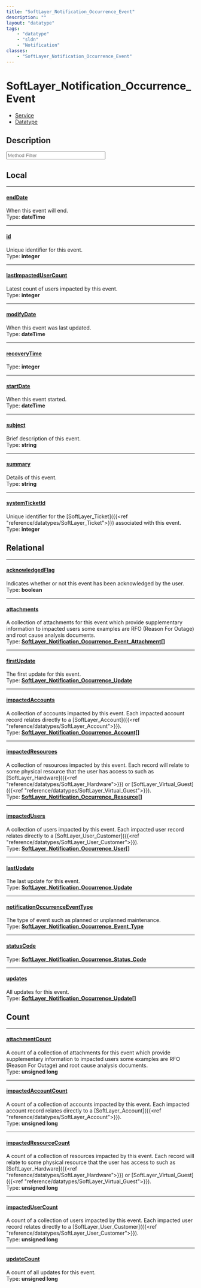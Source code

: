 ```yaml
---
title: "SoftLayer_Notification_Occurrence_Event"
description: ""
layout: "datatype"
tags:
    - "datatype"
    - "sldn"
    - "Notification"
classes:
    - "SoftLayer_Notification_Occurrence_Event"
---
```


# SoftLayer_Notification_Occurrence_Event
<div id='service-datatype'>
    <ul id='sldn-reference-tabs'>
    <li id='service'> <a href='/reference/services/SoftLayer_Notification_Occurrence_Event' >Service</a></li>    <li id='datatype'> <a href='/reference/datatypes/SoftLayer_Notification_Occurrence_Event' >Datatype</a></li>
    </ul>
</div>

## Description 






<!-- Service Filer BEGIN -->
<div class="view-filters">
        <div class="clearfix">
            <div class="search-input-box">
                <input placeholder="Method Filter" onkeyup="titleSearch(inputId='prop-input', divId='properties', elementClass='prop-row')" 
                    type="text" id="prop-input" value="" size="30" maxlength="128" class="form-text">
            </div>
        </div>
</div>
<!-- Service Filer END -->

<div id="properties" class="content">
<div id="localProperties" class="prop-content" >

## Local
-----
[endDate]: #enddate
#### [endDate]
When this event will end.  
<span class="type-label">Type: </span>**dateTime**

-----
[id]: #id
#### [id]
Unique identifier for this event.  
<span class="type-label">Type: </span>**integer**

-----
[lastImpactedUserCount]: #lastimpactedusercount
#### [lastImpactedUserCount]
Latest count of users impacted by this event.  
<span class="type-label">Type: </span>**integer**

-----
[modifyDate]: #modifydate
#### [modifyDate]
When this event was last updated.  
<span class="type-label">Type: </span>**dateTime**

-----
[recoveryTime]: #recoverytime
#### [recoveryTime]
  
<span class="type-label">Type: </span>**integer**

-----
[startDate]: #startdate
#### [startDate]
When this event started.  
<span class="type-label">Type: </span>**dateTime**

-----
[subject]: #subject
#### [subject]
Brief description of this event.  
<span class="type-label">Type: </span>**string**

-----
[summary]: #summary
#### [summary]
Details of this event.  
<span class="type-label">Type: </span>**string**

-----
[systemTicketId]: #systemticketid
#### [systemTicketId]
Unique identifier for the [SoftLayer_Ticket]({{<ref "reference/datatypes/SoftLayer_Ticket">}}) associated with this event.  
<span class="type-label">Type: </span>**integer**

</div>
<!-- LOCAL PROPERTY END -->

<div id="relationalProperties"  class="prop-content" >

## Relational
-----
[acknowledgedFlag]: #acknowledgedflag
#### [acknowledgedFlag]
Indicates whether or not this event has been acknowledged by the user.  
<span class="type-label">Type: </span>**boolean**

-----
[attachments]: #attachments
#### [attachments]
A collection of attachments for this event which provide supplementary information to impacted users some examples are RFO (Reason For Outage) and root cause analysis documents.  
<span class="type-label">Type: </span>**<a href='/reference/datatypes/SoftLayer_Notification_Occurrence_Event_Attachment'>SoftLayer_Notification_Occurrence_Event_Attachment[] </a>**

-----
[firstUpdate]: #firstupdate
#### [firstUpdate]
The first update for this event.  
<span class="type-label">Type: </span>**<a href='/reference/datatypes/SoftLayer_Notification_Occurrence_Update'>SoftLayer_Notification_Occurrence_Update </a>**

-----
[impactedAccounts]: #impactedaccounts
#### [impactedAccounts]
A collection of accounts impacted by this event. Each impacted account record relates directly to a [SoftLayer_Account]({{<ref "reference/datatypes/SoftLayer_Account">}}).  
<span class="type-label">Type: </span>**<a href='/reference/datatypes/SoftLayer_Notification_Occurrence_Account'>SoftLayer_Notification_Occurrence_Account[] </a>**

-----
[impactedResources]: #impactedresources
#### [impactedResources]
A collection of resources impacted by this event. Each record will relate to some physical resource that the user has access to such as [SoftLayer_Hardware]({{<ref "reference/datatypes/SoftLayer_Hardware">}}) or [SoftLayer_Virtual_Guest]({{<ref "reference/datatypes/SoftLayer_Virtual_Guest">}}).  
<span class="type-label">Type: </span>**<a href='/reference/datatypes/SoftLayer_Notification_Occurrence_Resource'>SoftLayer_Notification_Occurrence_Resource[] </a>**

-----
[impactedUsers]: #impactedusers
#### [impactedUsers]
A collection of users impacted by this event. Each impacted user record relates directly to a [SoftLayer_User_Customer]({{<ref "reference/datatypes/SoftLayer_User_Customer">}}).  
<span class="type-label">Type: </span>**<a href='/reference/datatypes/SoftLayer_Notification_Occurrence_User'>SoftLayer_Notification_Occurrence_User[] </a>**

-----
[lastUpdate]: #lastupdate
#### [lastUpdate]
The last update for this event.  
<span class="type-label">Type: </span>**<a href='/reference/datatypes/SoftLayer_Notification_Occurrence_Update'>SoftLayer_Notification_Occurrence_Update </a>**

-----
[notificationOccurrenceEventType]: #notificationoccurrenceeventtype
#### [notificationOccurrenceEventType]
The type of event such as planned or unplanned maintenance.  
<span class="type-label">Type: </span>**<a href='/reference/datatypes/SoftLayer_Notification_Occurrence_Event_Type'>SoftLayer_Notification_Occurrence_Event_Type </a>**

-----
[statusCode]: #statuscode
#### [statusCode]
  
<span class="type-label">Type: </span>**<a href='/reference/datatypes/SoftLayer_Notification_Occurrence_Status_Code'>SoftLayer_Notification_Occurrence_Status_Code </a>**

-----
[updates]: #updates
#### [updates]
All updates for this event.  
<span class="type-label">Type: </span>**<a href='/reference/datatypes/SoftLayer_Notification_Occurrence_Update'>SoftLayer_Notification_Occurrence_Update[] </a>**


## Count

-----
[attachmentCount]: #attachmentcount
#### [attachmentCount]
A count of a collection of attachments for this event which provide supplementary information to impacted users some examples are RFO (Reason For Outage) and root cause analysis documents.   
<span class="type-label">Type: </span>**unsigned long**


-----
[impactedAccountCount]: #impactedaccountcount
#### [impactedAccountCount]
A count of a collection of accounts impacted by this event. Each impacted account record relates directly to a [SoftLayer_Account]({{<ref "reference/datatypes/SoftLayer_Account">}}).   
<span class="type-label">Type: </span>**unsigned long**


-----
[impactedResourceCount]: #impactedresourcecount
#### [impactedResourceCount]
A count of a collection of resources impacted by this event. Each record will relate to some physical resource that the user has access to such as [SoftLayer_Hardware]({{<ref "reference/datatypes/SoftLayer_Hardware">}}) or [SoftLayer_Virtual_Guest]({{<ref "reference/datatypes/SoftLayer_Virtual_Guest">}}).   
<span class="type-label">Type: </span>**unsigned long**


-----
[impactedUserCount]: #impactedusercount
#### [impactedUserCount]
A count of a collection of users impacted by this event. Each impacted user record relates directly to a [SoftLayer_User_Customer]({{<ref "reference/datatypes/SoftLayer_User_Customer">}}).   
<span class="type-label">Type: </span>**unsigned long**


-----
[updateCount]: #updatecount
#### [updateCount]
A count of all updates for this event.   
<span class="type-label">Type: </span>**unsigned long**

</div>


